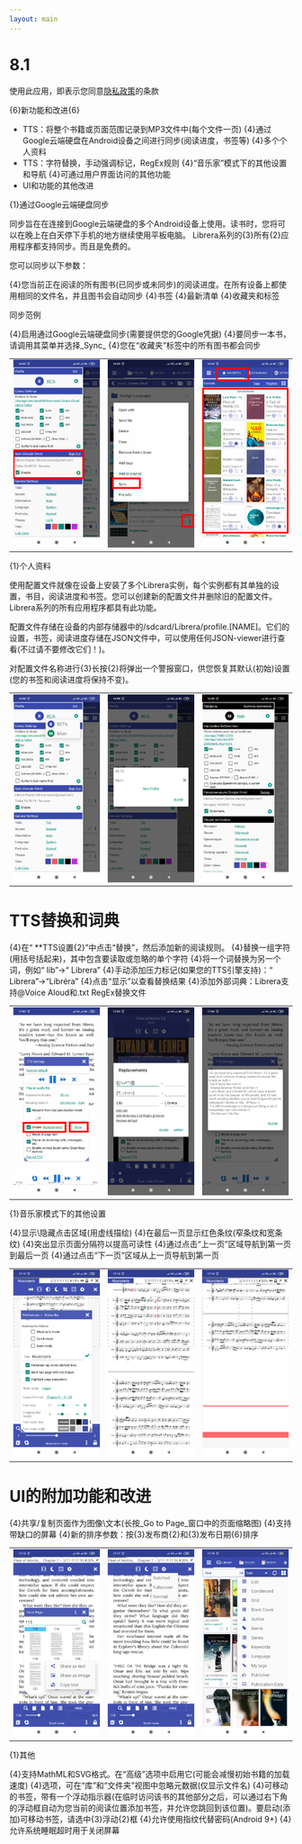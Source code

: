 ```yaml
---
layout: main
---
```


# 8.1

使用此应用，即表示您同意[隐私政策](/wiki/PrivacyPolicy/zh)的条款

{6}新功能和改进{6}

* TTS：将整个书籍或页面范围记录到MP3文件中(每个文件一页)
{4}通过Google云端硬盘在Android设备之间进行同步(阅读进度，书签等)
{4}多个个人资料
* TTS：字符替换，手动强调标记，RegEx规则
{4}“音乐家”模式下的其他设置和导航
{4}可通过用户界面访问的其他功能
* UI和功能的其他改进

{1}通过Google云端硬盘同步

同步旨在在连接到Google云端硬盘的多个Android设备上使用。读书时，您将可以在晚上在白天停下手机的地方继续使用平板电脑。 Librera系列的{3}所有{2}应用程序都支持同步。而且是免费的。

您可以同步以下参数：

{4}您当前正在阅读的所有图书(已同步或未同步)的阅读进度。在所有设备上都使用相同的文件名，并且图书会自动同步
{4}书签
{4}最新清单
{4}收藏夹和标签

同步范例

{4}启用通过Google云端硬盘同步(需要提供您的Google凭据)
{4}要同步一本书，请调用其菜单并选择_Sync_
{4}您在“收藏夹”标签中的所有图书都会同步

||||
|-|-|-|
|![](1.png)|![](3.png)|![](2.png)|
 
 
{1}个人资料

使用配置文件就像在设备上安装了多个Librera实例，每个实例都有其单独的设置，书目，阅读进度和书签。您可以创建新的配置文件并删除旧的配置文件。 Librera系列的所有应用程序都具有此功能。

配置文件存储在设备的内部存储器中的/sdcard/Librera/profile.[NAME]。它们的设置，书签，阅读进度存储在JSON文件中，可以使用任何JSON-viewer进行查看(不过请不要修改它们！)。

对配置文件名称进行{3}长按{2}将弹出一个警报窗口，供您恢复其默认(初始)设置(您的书签和阅读进度将保持不变)。

||||
|-|-|-|
|![](4.png)|![](5.png)|![](6.png)|

# TTS替换和词典

{4}在“ **TTS设置{2}”中点击“替换”，然后添加新的阅读规则。
{4}替换一组字符(用括号括起来)，其中包含要读取或忽略的单个字符
{4}将一个词替换为另一个词，例如“ lib”-&gt;“ Librera”
{4}手动添加压力标记(如果您的TTS引擎支持)：“ Librera”-&gt;“Libréra”
{4}点击“显示”以查看替换结果
{4}添加外部词典：Librera支持@Voice Aloud和.txt RegEx替换文件

||||
|-|-|-|
|![](7.png)|![](8.png)|![](9.png)|

{1}音乐家模式下的其他设置

{4}显示\隐藏点击区域(用虚线描绘)
{4}在最后一页显示红色条纹(窄条纹和宽条纹)
{4}突出显示页面分隔符以提高可读性
{4}通过点击“上一页”区域导航到第一页到最后一页
{4}通过点击“下一页”区域从上一页导航到第一页

||||
|-|-|-|
|![](10.png)|![](11.png)|![](12.png)|

# UI的附加功能和改进

{4}共享/复制页面作为图像\文本(长按_Go to Page_窗口中的页面缩略图)
{4}支持带缺口的屏幕
{4}新的排序参数：按{3}发布商{2}和{3}发布日期{6}排序

||||
|-|-|-|
|![](13.png)|![](14.png)|![](15.png)|

{1}其他

{4}支持MathML和SVG格式。在“高级”选项中启用它(可能会减慢初始书籍的加载速度)
{4}选项，可在“库”和“文件夹”视图中忽略元数据(仅显示文件名)
{4}可移动的书签，带有一个浮动指示器(在临时访问该书的其他部分之后，可以通过右下角的浮动框自动为您当前的阅读位置添加书签，并允许您跳回到该位置)。要启动(添加)可移动书签，请选中{3}浮动{2}框
{4}允许使用指纹代替密码(Android 9+)
{4}允许系统睡眠超时用于关闭屏幕


